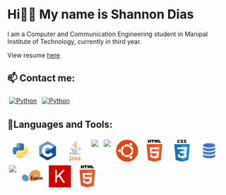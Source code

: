 # Hi👋🏼 My name is Shannon Dias
I am a Computer and Communication Engineering student in Manipal Institute of Technology, currently in third year.
<p>View resume <a href=""C:\Users\Shannon DIas\Documents\Shannon_cv.pdf">here</a></p>

## 📫 Contact me: 
</p>
<p>
 <a href="https://linkedin.com/in/shannon-dias" target="_blank" rel="noopener noreferrer"> <img src="https://cdn.jsdelivr.net/npm/simple-icons@v3/icons/linkedin.svg" alt="Python" height="40" style="vertical-align:top; margin:4px"></a>
 <a href="saidshannon@gmail.com"> <img src="https://cdn.jsdelivr.net/npm/simple-icons@v3/icons/gmail.svg" alt="Python" height="40" style="vertical-align:top; margin:4px"></a>
</p>

## 🔧Languages and Tools:
<p>
<img src="https://raw.githubusercontent.com/github/explore/80688e429a7d4ef2fca1e82350fe8e3517d3494d/topics/python/python.png"  height="50" style="vertical-align:top; margin:4px">
<img src="https://raw.githubusercontent.com/github/explore/f3e22f0dca2be955676bc70d6214b95b13354ee8/topics/c/c.png" height="50" style="vertical-align:top; margin:4px">
<img src="https://raw.githubusercontent.com/github/explore/5b3600551e122a3277c2c5368af2ad5725ffa9a1/topics/java/java.png" height="50" style="vertical-align:top; margin:4px">
<img src="https://user-images.githubusercontent.com/21042432/46911111-8460bb80-cf52-11e8-8265-6496a5c9ed73.png" height="50" style="vertical-align:top; margin:4px">
<img src="https://pbs.twimg.com/profile_images/1473756532827246593/KRgw2UkV_400x400.jpg" height="50" style="vertical-align:top; margin:4px">
<img src="https://raw.githubusercontent.com/github/explore/80688e429a7d4ef2fca1e82350fe8e3517d3494d/topics/ubuntu/ubuntu.png" height="50" style="vertical-align:top; margin:4px">
<img src="https://raw.githubusercontent.com/github/explore/80688e429a7d4ef2fca1e82350fe8e3517d3494d/topics/html/html.png" height="50" style="vertical-align:top; margin:4px">
<img src="https://raw.githubusercontent.com/github/explore/80688e429a7d4ef2fca1e82350fe8e3517d3494d/topics/css/css.png" height="50" style="vertical-align:top; margin:4px">
<img src="https://raw.githubusercontent.com/github/explore/80688e429a7d4ef2fca1e82350fe8e3517d3494d/topics/sql/sql.png" height="50" style="vertical-align:top; margin:4px">
<img src="https://cdn.worldvectorlogo.com/logos/tableau-software.svg" height="50" style="vertical-align:top; margin:4px">
<img src="https://raw.githubusercontent.com/github/explore/80688e429a7d4ef2fca1e82350fe8e3517d3494d/topics/scikit-learn/scikit-learn.png" height="50" style="vertical-align:top; margin:4px">
<img src="https://raw.githubusercontent.com/github/explore/cf9a84017e3cdd93aeb635d9b85379ba67d62031/topics/keras/keras.png" height="50" style="vertical-align:top; margin:4px">
<img src="https://raw.githubusercontent.com/github/explore/80688e429a7d4ef2fca1e82350fe8e3517d3494d/topics/html/html.png" height="50" style="vertical-align:top; margin:4px">


